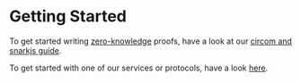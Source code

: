 # Getting Started


To get started writing [zero-knowledge](basics/glossary#zero-knowledge) proofs, have a look at our [circom and snarkjs guide](guides/circom-and-snarkjs.md).

To get started with one of our services or protocols, have a look [here](services/libraries).
